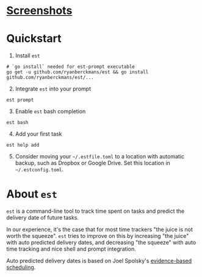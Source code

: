 # [Screenshots](https://imgur.com/a/cUZiYf1)

# Quickstart

1. Install `est`
```
# `go install` needed for est-prompt executable
go get -u github.com/ryanberckmans/est && go install github.com/ryanberckmans/est/...
```

2. Integrate `est` into your prompt
```
est prompt
```

3. Enable `est` bash completion
```
est bash
```

4. Add your first task
```
est help add
```

5. Consider moving your `~/.estfile.toml` to a location with automatic backup, such as Dropbox or Google Drive. Set this location in `~/.estconfig.toml`.

# About `est`

`est` is a command-line tool to track time spent on tasks and predict the delivery date of future tasks.

In our experience, it's the case that for most time trackers "the juice is not worth the squeeze". `est` tries to improve on this by increasing "the juice" with auto predicted delivery dates, and decreasing "the squeeze" with auto time tracking and nice shell and prompt integration.

Auto predicted delivery dates is based on Joel Spolsky's [evidence-based scheduling](https://www.joelonsoftware.com/2007/10/26/evidence-based-scheduling/).
